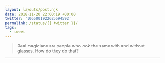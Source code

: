 ```yaml
---
layout: layouts/post.njk
date: 2018-11-20 22:00:19 +00:00
twitter: '1065001922627694592'
permalink: /status/{{ twitter }}/
tags: 
  - tweet
---
```


> Real magicians are people who look the same with and without glasses. How do they do that?

---
